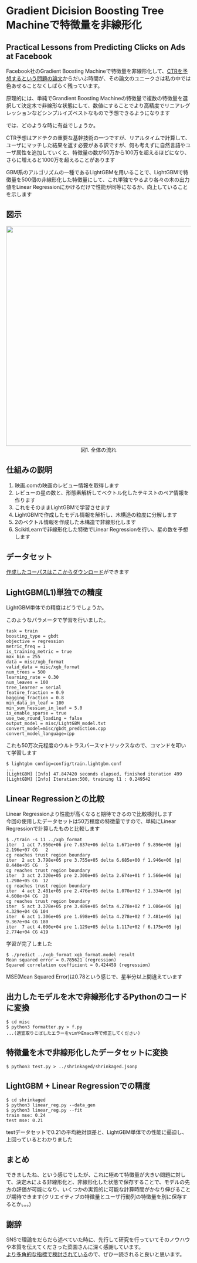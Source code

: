 
# Gradient Dicision Boosting Tree Machineで特徴量を非線形化

## Practical Lessons from Predicting Clicks on Ads at Facebook
Facebook社のGradient Boosting Machineで特徴量を非線形化して、[CTRを予想するという問題の論文](http://quinonero.net/Publications/predicting-clicks-facebook.pdf)からだいぶ時間が、その論文のユニークさは私の中では色あせることなくしばらく残っています。  

原理的には、単純でGrandient Boosting Machineの特徴量で複数の特徴量を選択して決定木で非線形な状態にして、数値にすることでより高精度でリニアレグレッションなどシンプルイズベストなもので予想できるようになります  

では、どのような時に有益でしょうか。  

CTR予想はアドテクの重要な基幹技術の一つですが、リアルタイムで計算して、ユーザにマッチした結果を返す必要がある訳ですが、何も考えずに自然言語やユーザ属性を追加していくと、特徴量の数が50万から100万を超えるほどになり、さらに増えると1000万を超えることがあります  

GBM系のアルゴリズムの一種であるLightGBMを用いることで、LightGBMで特徴量を500個の非線形化した特徴量にして、これ単独でやるより各々の木の出力値をLinear Regressionにかけるだけで性能が同等になるか、向上していることを示します　　　


## 図示
<div align="center">
  <img width="600px" src="https://user-images.githubusercontent.com/4949982/32413605-21c77ea8-c258-11e7-9e1d-421ff8053192.png">
</div>
<div align="center"> 図1. 全体の流れ </div>

## 仕組みの説明
1. 映画.comの映画のレビュー情報を取得します  
2. レビューの星の数と、形態素解析してベクトル化したテキストのペア情報を作ります
3. これをそのままLightGBMで学習させます  
4. LightGBMで作成したモデル情報を解析し、木構造の粒度に分解します
5. 2のベクトル情報を作成した木構造で非線形化します
6. ScikitLearnで非線形化した特徴でLinear Regressionを行い、星の数を予想します　

## データセット
[作成したコーパスはここからダウンロード](https://www.dropbox.com/s/t9jitxtdv1znkql/reviews.json?dl=0)ができます


## LightGBM(L1)単独での精度
LightGBM単体での精度はどうでしょうか。

このようなパラメータで学習を行いました。
```console
task = train
boosting_type = gbdt
objective = regression
metric_freq = 1
is_training_metric = true
max_bin = 255
data = misc/xgb_format
valid_data = misc/xgb_format
num_trees = 500
learning_rate = 0.30
num_leaves = 100
tree_learner = serial
feature_fraction = 0.9
bagging_fraction = 0.8
min_data_in_leaf = 100
min_sum_hessian_in_leaf = 5.0
is_enable_sparse = true
use_two_round_loading = false
output_model = misc/LightGBM_model.txt
convert_model=misc/gbdt_prediction.cpp
convert_model_language=cpp
```

これも50万次元程度のウルトラスパースマトリックスなので、コマンドを叩いて学習します  
```console
$ lightgbm config=config/train.lightgbm.conf  
...
[LightGBM] [Info] 47.847420 seconds elapsed, finished iteration 499
[LightGBM] [Info] Iteration:500, training l1 : 0.249542
```

## Linear Regressionとの比較
Linear Regressionより性能が高くなると期待できるので比較検討します  
今回の使用したデータセットは50万程度の特徴量ですので、単純にLinear Regressionで計算したものと比較します  
```console
$ ./train -s 11 ../xgb_format 
iter  1 act 7.950e+06 pre 7.837e+06 delta 1.671e+00 f 9.896e+06 |g| 2.196e+07 CG   2
cg reaches trust region boundary
iter  2 act 3.798e+05 pre 3.755e+05 delta 6.685e+00 f 1.946e+06 |g| 8.440e+05 CG   5
cg reaches trust region boundary
iter  3 act 2.320e+05 pre 2.300e+05 delta 2.674e+01 f 1.566e+06 |g| 1.298e+05 CG  12
cg reaches trust region boundary
iter  4 act 2.481e+05 pre 2.476e+05 delta 1.070e+02 f 1.334e+06 |g| 4.600e+04 CG  28
cg reaches trust region boundary
iter  5 act 3.378e+05 pre 3.489e+05 delta 4.278e+02 f 1.086e+06 |g| 4.329e+04 CG 104
iter  6 act 1.306e+05 pre 1.698e+05 delta 4.278e+02 f 7.481e+05 |g| 9.367e+04 CG 180
iter  7 act 4.090e+04 pre 1.129e+05 delta 1.117e+02 f 6.175e+05 |g| 2.774e+04 CG 419
```
学習が完了しました
```console
$ ./predict ../xgb_format xgb_format.model result
Mean squared error = 0.785621 (regression)
Squared correlation coefficient = 0.424459 (regression)
```
MSE(Mean Squared Error)は0.78という感じで、星半分以上間違えています

## 出力したモデルを木で非線形化するPythonのコードに変換
```console
$ cd misc
$ python3 formatter.py > f.py
...(適宜取りこぼしたエラーをvimやEmacs等で修正してください)
```

## 特徴量を木で非線形化したデータセットに変換
```console
$ python3 test.py > ../shrinkaged/shrinkaged.jsonp
```

## LightGBM + Linear Regressionでの精度
```console
$ cd shrinkaged
$ python3 linear_reg.py --data_gen
$ python3 linear_reg.py --fit
train mse: 0.24
test mse: 0.21
```
testデータセットで0.21の平均絶対誤差と、LightGBM単体での性能に逼迫し、上回っているとわかりました  

## まとめ
できましたね、という感じでしたが、これに極めて特徴量が大きい問題に対して、決定木による非線形化と、非線形化した状態で保存することで、モデルの先方の評価が可能になり、いくつかの実質的に可能な計算時間がかなり伸びることが期待できます(クリエイティブの特徴量とユーザ行動列の特徴量を別に保存するとか。。。)  

## 謝辞
SNSで理論をだらだら述べていた時に、先行して研究を行っていてそのノウハウや本質を伝えてくださった菜園さんに深く感謝しています。  
[より多角的な指標で検討されている](https://qiita.com/Quasi-quant2010/items/a30980bd650deff509b4)ので、ぜひ一読されると良いと思います。
